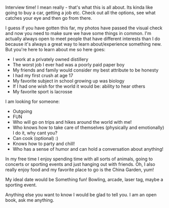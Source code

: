 Interview time! I mean really - that's what this is all about. Its kinda like going to buy a car, getting a job etc. Check out all the options, see what catches your eye and then go from there.

I guess if you have gotten this far, my photos have passed the visual check and now you need to make sure we have some things in common. I'm actually always open to meet people that have different interests than I do because it's always a great way to learn about/experience something new. But you're here to learn about me so here goes:

- I work at a privately owned distillery
- The worst job I ever had was a poorly paid paper boy
- My friends and family would consider my best attribute to be honesty
- I had my first crush at age 17
- My favorite subject in school growing up was biology
- If I had one wish for the world it would be: ability to hear others
- My favorite sport is lacrosse

I am looking for someone:

- Outgoing
- FUN
- Who will go on trips and hikes around the world with me!
- Who knows how to take care of themselves (physically and emotionally) I do it, why cant you?
- Can cook (optional) :)
- Knows how to party and chill!
- Who has a sense of humor and can hold a conversation about anything!

In my free time I enjoy spending time with all sorts of animals, going to concerts or sporting events and just hanging out with friends. Oh, I also really enjoy food and my favorite place to go is the China Garden, yum!

My ideal date would be Something fun! Bowling, arcade, laser tag, maybe a sporting event.

Anything else you want to know I would be glad to tell you. I am an open book, ask me anything.
